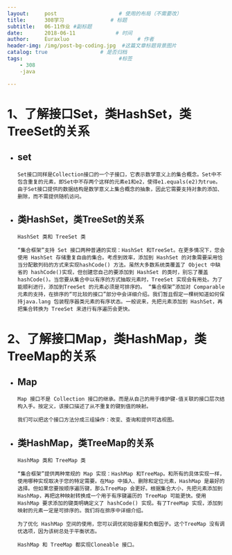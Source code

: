 ```yaml
---
layout:     post                    # 使用的布局（不需要改）
title:      308学习               # 标题 
subtitle:   06-11作业 #副标题
date:       2018-06-11             # 时间
author:     Euraxluo                      # 作者
header-img: /img/post-bg-coding.jpg  #这篇文章标题背景图片
catalog: true                 # 是否归档
tags:                               #标签
    - 308
    -java

---
```


# 1、了解接口Set，类HashSet，类TreeSet的关系

- ## set

  ```
  Set接口同样是Collection接口的一个子接口，它表示数学意义上的集合概念。Set中不包含重复的元素，即Set中不存两个这样的元素e1和e2，使得e1.equals(e2)为true。由于Set接口提供的数据结构是数学意义上集合概念的抽象，因此它需要支持对象的添加、删除，而不需提供随机访问。
  ```


- ## 类HashSet，类TreeSet的关系

  ```
  HashSet 类和 TreeSet 类

  “集合框架”支持 Set 接口两种普通的实现：HashSet 和TreeSet。在更多情况下，您会使用 HashSet 存储重复自由的集合。考虑到效率，添加到 HashSet 的对象需要采用恰当分配散列码的方式来实现hashCode() 方法。虽然大多数系统类覆盖了 Object 中缺省的 hashCode()实现，但创建您自己的要添加到 HashSet 的类时，别忘了覆盖 hashCode()。当您要从集合中以有序的方式抽取元素时，TreeSet 实现会有用处。为了能顺利进行，添加到TreeSet 的元素必须是可排序的。 “集合框架”添加对 Comparable 元素的支持，在排序的“可比较的接口”部分中会详细介绍。我们暂且假定一棵树知道如何保持java.lang 包装程序器类元素的有序状态。一般说来，先把元素添加到 HashSet，再把集合转换为 TreeSet 来进行有序遍历会更快。
  ```

# 2、了解接口Map，类HashMap，类TreeMap的关系

- ## Map

  ```
  Map 接口不是 Collection 接口的继承。而是从自己的用于维护键-值关联的接口层次结构入手。按定义，该接口描述了从不重复的键到值的映射。

  我们可以把这个接口方法分成三组操作：改变、查询和提供可选视图。
  ```

- ## 类HashMap，类TreeMap的关系

  ```
  HashMap 类和 TreeMap 类

  “集合框架”提供两种常规的 Map 实现：HashMap 和TreeMap。和所有的具体实现一样，使用哪种实现取决于您的特定需要。在Map 中插入、删除和定位元素，HashMap 是最好的选择。但如果您要按顺序遍历键，那么TreeMap 会更好。根据集合大小，先把元素添加到 HashMap，再把这种映射转换成一个用于有序键遍历的 TreeMap 可能更快。使用HashMap 要求添加的键类明确定义了 hashCode() 实现。有了TreeMap 实现，添加到映射的元素一定是可排序的。我们将在排序中详细介绍。

  为了优化 HashMap 空间的使用，您可以调优初始容量和负载因子。这个TreeMap 没有调优选项，因为该树总处于平衡状态。

  HashMap 和 TreeMap 都实现Cloneable 接口。
  ```